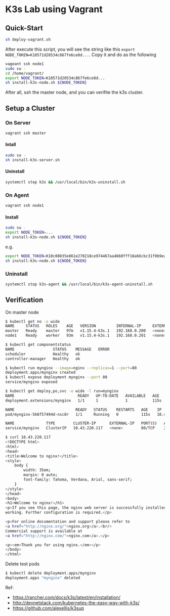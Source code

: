 # K3s Lab using Vagrant

## Quick-Start


```sh
sh deploy-vagrant.sh
```
After execute this script, you will see the string like this `export NODE_TOKEN=K10571d20534c867fe6ce8d...`.
Copy it and do as the following

```sh
vageant ssh node1
sudo su -
cd /home/vagrant/
export NODE_TOKEN=K10571d20534c867fe6ce8d...
sh install-k3s-node.sh ${NODE_TOKEN}
```

After all, ssh the master node, and you can verifite the k3s cluster.

## Setup a Cluster

### On Server

```sh
vagrant ssh master
```

#### Intall

```sh
sudo su -
sh install-k3s-server.sh
```
#### Uninstall

```sh
systemctl stop k3s && /usr/local/bin/k3s-uninstall.sh
```

### On Agent

```sh
vagrant ssh node1
```

#### Install

```sh
sudo su -
export NODE_TOKEN=...
sh install-k3s-node.sh ${NODE_TOKEN}
```
e.g.
```sh
export NODE_TOKEN=K10c08035e861e270218ce974467aa4660fff18a66cbc31f0b9eab738b3cc068307::node:a73d1c5cb46e73cfdb0e7d7dcb2f9f15
sh install-k3s-node.sh ${NODE_TOKEN}
```

### Uninstall

```sh
systemctl stop k3s-agent && /usr/local/bin/k3s-agent-uninstall.sh
```

## Verification

On master node

```sh
$ kubectl get no -o wide
NAME     STATUS   ROLES    AGE   VERSION         INTERNAL-IP     EXTERNAL-IP   OS-IMAGE             KERNEL-VERSION      CONTAINER-RUNTIME
master   Ready    master   97m   v1.15.4-k3s.1   192.168.0.200   <none>        Ubuntu 18.04.3 LTS   4.15.0-64-generic   containerd://1.2.8-k3s.1
node1    Ready    worker   93m   v1.15.4-k3s.1   192.168.0.201   <none>        Ubuntu 18.04.3 LTS   4.15.0-64-generic   containerd://1.2.8-k3s.1

$ kubectl get componentstatus
NAME                 STATUS    MESSAGE   ERROR
scheduler            Healthy   ok
controller-manager   Healthy   ok

$ kubectl run mynginx --image=nginx --replicas=1 --port=80
deployment.apps/mynginx created
$ kubectl expose deployment mynginx --port 80
service/mynginx exposed

$ kubectl get deploy,po,svc -o wide -l run=mynginx
NAME                            READY   UP-TO-DATE   AVAILABLE   AGE    CONTAINERS   IMAGES   SELECTOR
deployment.extensions/mynginx   1/1     1            1           115s   mynginx      nginx    run=mynginx

NAME                           READY   STATUS    RESTARTS   AGE    IP          NODE    NOMINATED NODE   READINESS GATES
pod/mynginx-568f57494d-nsc8r   1/1     Running   0          115s   10.42.1.2   node1   <none>           <none>

NAME              TYPE        CLUSTER-IP      EXTERNAL-IP   PORT(S)   AGE   SELECTOR
service/mynginx   ClusterIP   10.43.220.117   <none>        80/TCP    27s   run=mynginx

$ curl 10.43.220.117
<!DOCTYPE html>
<html>
<head>
<title>Welcome to nginx!</title>
<style>
    body {
        width: 35em;
        margin: 0 auto;
        font-family: Tahoma, Verdana, Arial, sans-serif;
    }
</style>
</head>
<body>
<h1>Welcome to nginx!</h1>
<p>If you see this page, the nginx web server is successfully installed and
working. Further configuration is required.</p>

<p>For online documentation and support please refer to
<a href="http://nginx.org/">nginx.org</a>.<br/>
Commercial support is available at
<a href="http://nginx.com/">nginx.com</a>.</p>

<p><em>Thank you for using nginx.</em></p>
</body>
</html>
```

Delete test pods
```sh
$ kubectl delete deployment.apps/mynginx
deployment.apps "mynginx" deleted
```

Ref:
- https://rancher.com/docs/k3s/latest/en/installation/
- http://devnetstack.com/kubernetes-the-easy-way-with-k3s/
- https://github.com/alexellis/k3sup
